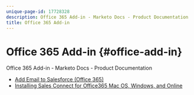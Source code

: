 ```yaml
---
unique-page-id: 17728328
description: Office 365 Add-in - Marketo Docs - Product Documentation
title: Office 365 Add-in
---
```


# Office 365 Add-in {#office-add-in}

Office 365 Add-in - Marketo Docs - Product Documentation

* [Add Email to Salesforce (Office 365)](office-365-add-in/add-email-to-salesforce-office-365-.md)
* [Installing Sales Connect for Office365 Mac OS, Windows, and Online](office-365-add-in/installing-sales-connect-for-office365-mac-os-windows-and-online.md)

